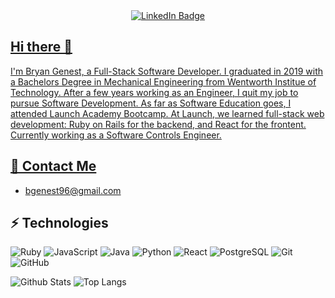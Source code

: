 <div id="header" align="center">
<div id="badges">
  <a href="https://www.linkedin.com/in/bryan-genest/">
    <img src="https://img.shields.io/badge/LinkedIn-blue?style=for-the-badge&logo=linkedin&logoColor=white" alt="LinkedIn Badge"/>
</div>


  
<div align = "left">
<h2> Hi there 👋 </h2>
<p> I'm Bryan Genest, a Full-Stack Software Developer. I graduated in 2019 with a Bachelors Degree in Mechanical Engineering from Wentworth Institue of Technology. After a few years working as an Engineer, I quit my job to pursue Software Development. As far as Software Education goes, I attended Launch Academy Bootcamp. At Launch, we learned full-stack web development: Ruby on Rails for the backend, and React for the frontent. Currently working as a Software Controls Engineer. </p>
  
## 📱 Contact Me
- bgenest96@gmail.com

## ⚡ Technologies

![Ruby](https://img.shields.io/badge/-Ruby-black?style=flat-square&logo=Ruby)
![JavaScript](https://img.shields.io/badge/-JavaScript-black?style=flat-square&logo=javascript)
![Java](https://img.shields.io/badge/java-black?style=flat-square&logo=java)
![Python](https://img.shields.io/badge/-Python-black?style=flat-square&logo=Python)
![React](https://img.shields.io/badge/-React-black?style=flat-square&logo=react)
![PostgreSQL](https://img.shields.io/badge/-PostgreSQL-black?style=flat-square&logo=postgresql)
![Git](https://img.shields.io/badge/-Git-black?style=flat-square&logo=git)
![GitHub](https://img.shields.io/badge/-GitHub-181717?style=flat-square&logo=github)  
  
  
![Github Stats](https://github-readme-stats.vercel.app/api?username=bgenest&count_private=true&show_icons=true&include_all_commits=true)
![Top Langs](https://github-readme-stats.vercel.app/api/top-langs/?username=bgenest&hide=TeX&layout=compact)
